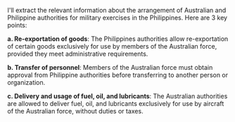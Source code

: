 I'll extract the relevant information about the arrangement of Australian and Philippine authorities for military exercises in the Philippines. Here are 3 key points:

**a. Re-exportation of goods**: The Philippines authorities allow re-exportation of certain goods exclusively for use by members of the Australian force, provided they meet administrative requirements.

**b. Transfer of personnel**: Members of the Australian force must obtain approval from Philippine authorities before transferring to another person or organization.

**c. Delivery and usage of fuel, oil, and lubricants**: The Australian authorities are allowed to deliver fuel, oil, and lubricants exclusively for use by aircraft of the Australian force, without duties or taxes.